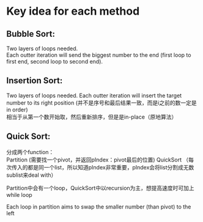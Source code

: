 # Key idea for each method
## Bubble Sort:   
Two layers of loops needed.  
Each outter iteration will send the biggest number to the end (first loop to first end, second loop to second end).  

## Insertion Sort:
Two layers of loops needed.
Each outter iteration will insert the target number to its right position (并不是序号和最后结果一致，而是i之前的数一定是in order)  
相当于从第一个数开始取，然后重新排序，但是是in-place（原地算法）

## Quick Sort:
分成两个function：  
Partition (需要找一个pivot，并返回pIndex：pivot最后的位置)
QuickSort （每次传入的都是同一个list，所以知道pIndex非常重要，pIndex会将list分割成无数sublist来deal with）

Partition中会有一个loop，QuickSort中以recursion为主，想提高速度时可加上while loop

Each loop in partition aims to swap the smaller number (than pivot) to the left
